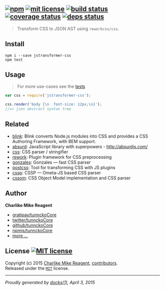 ## [![npm][npmjs-img]][npmjs-url] [![mit license][license-img]][license-url] [![build status][travis-img]][travis-url] [![coverage status][coveralls-img]][coveralls-url] [![deps status][daviddm-img]][daviddm-url]

> Transform CSS to JSON AST using `reworkcss/css`.

## Install
```
npm i --save jstransformer-css
npm test
```


## Usage
> For more use-cases see the [tests](./test.js)

```js
var css = require('jstransformer-css');

css.render('body {\n  font-size: 12px;\n}');
//=> json abstract syntax tree
```


## Related
- [blink](http://blinkjs.github.io/blink): Blink converts Node.js modules into CSS and provides a CSS Authoring Framework, with BEM support.
- [absurd](http://absurdjs.com/): JavaScript library with superpowers - http://absurdjs.com/
- [css](https://github.com/reworkcss/css): CSS parser / stringifier
- [rework](https://github.com/reworkcss/rework): Plugin framework for CSS preprocessing
- [gonzales](http://github.com/css/gonzales): Gonzales — fast CSS parser
- [postcss](https://github.com/postcss/postcss): Tool for transforming CSS with JS plugins
- [cssp](http://github.com/css/cssp): CSSP — Ometa-JS based CSS parser
- [cssom](https://github.com/NV/CSSOM): CSS Object Model implementation and CSS parser


## Author
**Charlike Mike Reagent**
+ [gratipay/tunnckoCore][author-gratipay]
+ [twitter/tunnckoCore][author-twitter]
+ [github/tunnckoCore][author-github]
+ [npmjs/tunnckoCore][author-npmjs]
+ [more ...][contrib-more]


## License [![MIT license][license-img]][license-url]
Copyright (c) 2015 [Charlike Mike Reagent][contrib-more], [contributors][contrib-graf].  
Released under the [`MIT`][license-url] license.


[npmjs-url]: http://npm.im/jstransformer-css
[npmjs-img]: https://img.shields.io/npm/v/jstransformer-css.svg?style=flat&label=jstransformer-css

[coveralls-url]: https://coveralls.io/r/jstransformers/jstransformer-css?branch=master
[coveralls-img]: https://img.shields.io/coveralls/jstransformers/jstransformer-css.svg?style=flat

[license-url]: https://github.com/jstransformers/jstransformer-css/blob/master/license.md
[license-img]: https://img.shields.io/badge/license-MIT-blue.svg?style=flat

[travis-url]: https://travis-ci.org/jstransformers/jstransformer-css
[travis-img]: https://img.shields.io/travis/jstransformers/jstransformer-css.svg?style=flat

[daviddm-url]: https://david-dm.org/jstransformers/jstransformer-css
[daviddm-img]: https://img.shields.io/david/jstransformers/jstransformer-css.svg?style=flat

[author-gratipay]: https://gratipay.com/tunnckoCore
[author-twitter]: https://twitter.com/tunnckoCore
[author-github]: https://github.com/tunnckoCore
[author-npmjs]: https://npmjs.org/~tunnckocore

[contrib-more]: http://j.mp/1stW47C
[contrib-graf]: https://github.com/jstransformers/jstransformer-css/graphs/contributors

***

_Proudly generated by [docks(1)](https://github.com/tunnckoCore), April 3, 2015_
